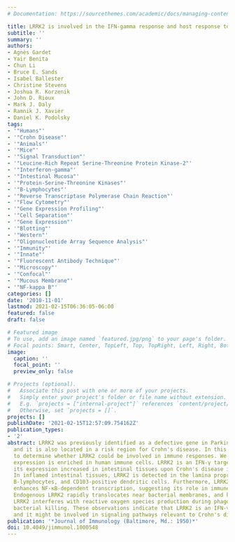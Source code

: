 ```yaml
---
# Documentation: https://sourcethemes.com/academic/docs/managing-content/

title: LRRK2 is involved in the IFN-gamma response and host response to pathogens
subtitle: ''
summary: ''
authors:
- Agnès Gardet
- Yair Benita
- Chun Li
- Bruce E. Sands
- Isabel Ballester
- Christine Stevens
- Joshua R. Korzenik
- John D. Rioux
- Mark J. Daly
- Ramnik J. Xavier
- Daniel K. Podolsky
tags:
- '"Humans"'
- '"Crohn Disease"'
- '"Animals"'
- '"Mice"'
- '"Signal Transduction"'
- '"Leucine-Rich Repeat Serine-Threonine Protein Kinase-2"'
- '"Interferon-gamma"'
- '"Intestinal Mucosa"'
- '"Protein-Serine-Threonine Kinases"'
- '"B-Lymphocytes"'
- '"Reverse Transcriptase Polymerase Chain Reaction"'
- '"Flow Cytometry"'
- '"Gene Expression Profiling"'
- '"Cell Separation"'
- '"Gene Expression"'
- '"Blotting"'
- '"Western"'
- '"Oligonucleotide Array Sequence Analysis"'
- '"Immunity"'
- '"Innate"'
- '"Fluorescent Antibody Technique"'
- '"Microscopy"'
- '"Confocal"'
- '"Mucous Membrane"'
- '"NF-kappa B"'
categories: []
date: '2010-11-01'
lastmod: 2021-02-15T06:36:05-06:00
featured: false
draft: false

# Featured image
# To use, add an image named `featured.jpg/png` to your page's folder.
# Focal points: Smart, Center, TopLeft, Top, TopRight, Left, Right, BottomLeft, Bottom, BottomRight.
image:
  caption: ''
  focal_point: ''
  preview_only: false

# Projects (optional).
#   Associate this post with one or more of your projects.
#   Simply enter your project's folder or file name without extension.
#   E.g. `projects = ["internal-project"]` references `content/project/deep-learning/index.md`.
#   Otherwise, set `projects = []`.
projects: []
publishDate: '2021-02-15T12:57:09.754162Z'
publication_types:
- '2'
abstract: LRRK2 was previously identified as a defective gene in Parkinson's disease,
  and it is also located in a risk region for Crohn's disease. In this study, we aim
  to determine whether LRRK2 could be involved in immune responses. We show that LRRK2
  expression is enriched in human immune cells. LRRK2 is an IFN-γ target gene, and
  its expression increased in intestinal tissues upon Crohn's disease inflammation.
  In inflamed intestinal tissues, LRRK2 is detected in the lamina propria macrophages,
  B-lymphocytes, and CD103-positive dendritic cells. Furthermore, LRRK2 expression
  enhances NF-κB-dependent transcription, suggesting its role in immune response signaling.
  Endogenous LRRK2 rapidly translocates near bacterial membranes, and knockdown of
  LRRK2 interferes with reactive oxygen species production during phagocytosis and
  bacterial killing. These observations indicate that LRRK2 is an IFN-γ target gene,
  and it might be involved in signaling pathways relevant to Crohn's disease pathogenesis.
publication: '*Journal of Immunology (Baltimore, Md.: 1950)*'
doi: 10.4049/jimmunol.1000548
---
```

